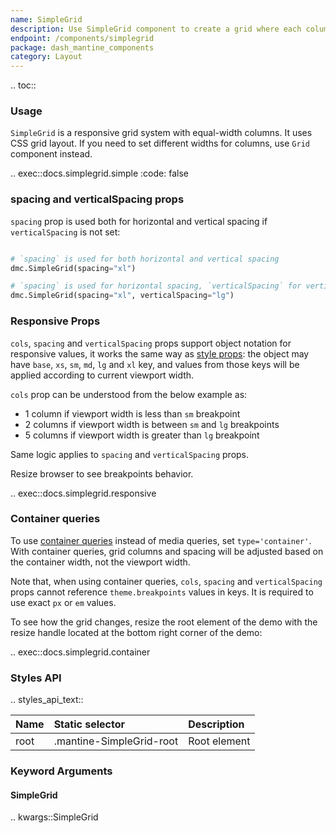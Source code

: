 ```yaml
---
name: SimpleGrid
description: Use SimpleGrid component to create a grid where each column takes equal width. You can use it to create responsive layouts.
endpoint: /components/simplegrid
package: dash_mantine_components
category: Layout
---
```


.. toc::

### Usage

`SimpleGrid` is a responsive grid system with equal-width columns. It uses CSS grid layout. If you need to set different
widths for columns, use `Grid` component instead.

.. exec::docs.simplegrid.simple
    :code: false

### spacing and verticalSpacing props
`spacing` prop is used both for horizontal and vertical spacing if `verticalSpacing` is not set:

```python

# `spacing` is used for both horizontal and vertical spacing
dmc.SimpleGrid(spacing="xl")

# `spacing` is used for horizontal spacing, `verticalSpacing` for vertical
dmc.SimpleGrid(spacing="xl", verticalSpacing="lg")
```

### Responsive Props

`cols`, `spacing` and `verticalSpacing` props support object notation for responsive values, 
it works the same way as [style props](/style-props): the object may have `base`, `xs`, `sm`, `md`, `lg` and `xl` key, 
and values from those keys will be applied according to current viewport width.

`cols` prop can be understood from the below example as:

- 1 column if viewport width is less than `sm` breakpoint
- 2 columns if viewport width is between `sm` and `lg` breakpoints
- 5 columns if viewport width is greater than `lg` breakpoint

Same logic applies to `spacing` and `verticalSpacing` props.

Resize browser to see breakpoints behavior.

.. exec::docs.simplegrid.responsive

### Container queries
To use [container queries](https://developer.mozilla.org/en-US/docs/Web/CSS/CSS_containment/Container_queries) instead
of media queries, set `type='container'`. With container queries, grid columns and spacing will be adjusted based on the
container width, not the viewport width.

Note that, when using container queries, `cols`, `spacing` and `verticalSpacing` props cannot reference `theme.breakpoints`
values in keys. It is required to use exact `px` or `em` values.

To see how the grid changes, resize the root element of the demo with the resize handle located at the bottom right
corner of the demo:


.. exec::docs.simplegrid.container


### Styles API


.. styles_api_text::

| Name        | Static selector          | Description                                      |
|:------------|:-------------------------|:-------------------------------------------------|
| root        | .mantine-SimpleGrid-root | Root element                                     |

### Keyword Arguments

#### SimpleGrid

.. kwargs::SimpleGrid
